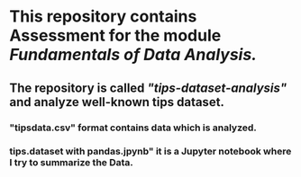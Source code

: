 # This repository contains Assessment for the module _Fundamentals of Data Analysis._


## The repository is called ***"tips-dataset-analysis"*** and analyze well-known tips dataset.  

### "tipsdata.csv" format contains data which is analyzed.

### tips.dataset with pandas.jpynb" it is a Jupyter notebook where I try to summarize the Data.
